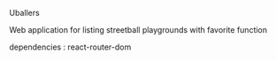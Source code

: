 Uballers

Web application for listing streetball playgrounds with favorite function

dependencies :
  react-router-dom
